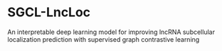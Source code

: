 # SGCL-LncLoc
An interpretable deep learning model for improving lncRNA subcellular localization prediction with supervised graph contrastive learning
